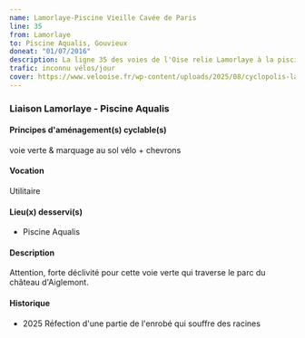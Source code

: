 ```yaml
---
name: Lamorlaye-Piscine Vieille Cavée de Paris 
line: 35
from: Lamorlaye
to: Piscine Aqualis, Gouvieux
doneat: "01/07/2016"
description: La ligne 35 des voies de l'Oise relie Lamorlaye à la piscine Aqualis de Gouvieux
trafic: inconnu vélos/jour
cover: https://www.velooise.fr/wp-content/uploads/2025/08/cyclopolis-lam-vieille-cavee.jpg
---
```


### Liaison Lamorlaye - Piscine Aqualis

#### Principes d'aménagement(s) cyclable(s)
voie verte & marquage au sol vélo + chevrons

#### Vocation
Utilitaire 

#### Lieu(x) desservi(s)

* Piscine Aqualis


#### Description

Attention, forte déclivité pour cette voie verte qui traverse le parc du château d'Aiglemont.

#### Historique

- 2025 Réfection d'une partie de l'enrobé qui souffre des racines
